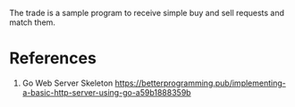 The trade is a sample program to receive simple buy and sell requests and match them.

# References
1. Go Web Server Skeleton https://betterprogramming.pub/implementing-a-basic-http-server-using-go-a59b1888359b
